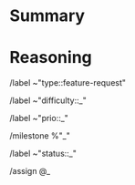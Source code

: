 # Summary
<!--Describe the feature you are requesting here. Describe clearly what
you want to have happen (differently). If possible, add screenshots
to more clearly convey your request.-->

# Reasoning
<!--Describe which problem your request would solve and describe your
reasoning behind wanting this feature.-->


/label ~"type::feature-request"
<!-- Set Difficulty -->
/label ~"difficulty::_"
<!-- Set Priority -->
/label ~"prio::_"
<!-- Set Milestone -->
/milestone %"_"
<!-- Set Status -->
/label ~"status::_"
<!-- Set Assignee -->
/assign @_